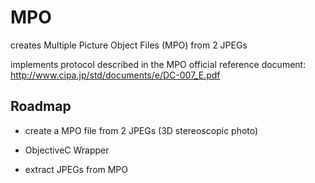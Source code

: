 # MPO #
creates Multiple Picture Object Files (MPO) from 2 JPEGs

implements protocol described in the MPO official reference document: http://www.cipa.jp/std/documents/e/DC-007_E.pdf

## Roadmap ##

- create a MPO file from 2 JPEGs (3D stereoscopic photo)
- ObjectiveC Wrapper

- extract JPEGs from MPO
